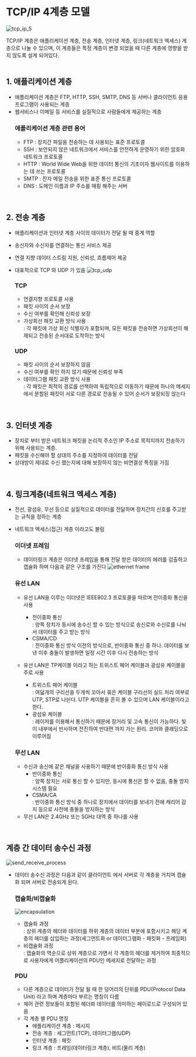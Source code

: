 # TCP/IP 4계층 모델  

![tcp_ip_5](https://user-images.githubusercontent.com/61510481/210701734-ba077630-758d-46e9-8921-bda79ba80b58.png)  

TCP/IP 계층은 애플리케이션 계층, 전송 계층, 인터넷 계층, 링크(네트워크 엑세스) 계층으로 나눌 수 있으며,
이 계층들은 특정 계층이 변경 되었을 때 다른 계층에 영향을 받지 않도록 설계 되어있다.  
<br>

## 1. 애플리케이션 계층
- 애플리케이션 계층은 FTP, HTTP, SSH, SMTP, DNS 등 서버나 클라이언트 응용프로그램이 사용되는 계층
- 웹서비스나 이메일 등 서비스를 실질적으로 사람들에게 제공하는 계층
    ### 애플리케이션 계층 관련 용어
    - FTP : 장치간 파일을 전송하는 데 사용되는 표준 프로토콜
    - SSH : 보안되지 않은 네트워크에서 서비스를 안전하게 운영하기 위한 암호화 네트워크 프로토콜
    - HTTP : World Wide Web을 위한 데이터 통신의 기초이자 웹사이트를 이용하는 데 쓰는 프로토콜
    - SMTP : 잔자 메일 전송을 위한 표준 통신 프로토콜
    - DNS : 도메인 이름과 IP 주소를 매핑 해주는 서버
<br>

## 2. 전송 계층
- 애플리케이션과 인터넷 계층 사이의 데이터가 전달 될 때 중계 역할
- 송신자와 수신자를 연결하는 통신 서비스 제공
- 연결 지향 데이터 스트림 지원, 신뢰성, 흐름제어 제공
- 대표적으로 TCP 와 UDP 가 있음
![tcp_udp](https://user-images.githubusercontent.com/61510481/210697364-64f2ccbd-d642-4c7a-8879-fe88fc01c82b.png)  

    ### TCP
    - 연결지향 프로토콜 사용
    - 패킷 사이의 순서 보장
    - 수신 여부를 확인해 신뢰성 보장
    - 가상회선 패킷 교환 방식 사용  
        : 각 패킷에 가상 회신 식별자가 포함되며, 모든 패킷을 전송하면 가상회선이 해제되고 전송된 순서대로 도착하는 방식

    ### UDP
    - 패킷 사이의 순서 보장하지 않음
    - 수신 여부를 확인 하지 않기 때문에 신뢰성 부족
    - 데이터그램 패킷 교환 방식 사용  
        : 각 패킷은 최적의 경로를 선책하여 독립적으로 이동하기 때문에 하나의 메세지에서 분할된 패킷이 서로 다른 경로로 전송될 수 있어 순서가 보장되징 않는다
<br>

## 3. 인터넷 계층
- 장치로 부터 받은 네트워크 패킷을 논리적 주소인 IP 주소로 목적지까지 전송하기 위해 사용되는 계층.
- 패킷을 수신해야 할 상대의 주소를 지정하여 데이터를 전달
- 상대방이 제대로 수신 했는지에 대해 보장하지 않는 비연결성 특징을 가짐
<br>

## 4. 링크계층(네트워크 엑세스 계층) 
- 전선, 광섬유, 무선 등으로 실질적으로 데이터를 전달하며 장치간의 신호를 주고받는 규칙을 정하는 계층
- 네트워크 엑세스(접근) 계층 이라고도 불림
    ### 이더넷 프레임
    - 데이터링크 계층은 이더넷 프레임을 통해 전달 받은 데이터의 에러를 검출하고 캡슐화 하며 다음과 같은 구조를 가진다
    ![ethernet frame](https://user-images.githubusercontent.com/61510481/210697064-e7d45c33-a6a7-455b-9430-c848aeef3f49.jpg)  
    

    ### 유선 LAN
    - 유선 LAN을 이루는 이더넷은 IEEE802.3 프로토콜을 따르며 전이중화 통신을 사용
        - 전이중화 통신   
        : 양쪽 장치가 동시에 송수신 할 수 있는 방식으로 송신로와 수신로를 나눠서 데이터를 주고 받는 방식
        - CSMA/CD  
        : 전이중화 통신 방식 이전의 방식으로, 반이중화 통신 중 하나. 데이터를 보낸 이후 충돌이 발생하면 일정 시간 이후 다시 전송하는 방식  
        
    - 유선 LAN은 TP케이블 이라고 하는 트위스트 페어 케이블과 광섬유 케이블을 주로 사용
        - 트위스트 페어 케이블  
        : 여덟개의 구리선을 두개씩 꼬아서 묶은 케이블 구리선의 실드 처리 여부로 UTP, STP로 나뉜다. UTP 케이블을 흔히 볼 수 있으며 LAN 케이블이라고 한다.
        - 광섬유 케이블  
        : 레이저를 이용해서 통신하기 때문에 장거리 및 고속 통신이 가능하다. 빛이 내부에서 반사하며 전진하여 반대편 까지 가는 원리. 코어와 클래딩으로 이루어짐
  
    ### 무선 LAN
    - 수신과 송신에 같은 채널을 사용하기 때문에 반이중화 통신 방식 사용
        - 반이중화 통신  
        : 양쪽 장치는 서로 통신 할 수 있지만, 동시에 통신은 할 수 없음, 충돌 방지 시스템 필요
        - CSMA/CA  
        : 반이중화 통신 방식 중 하나로 장치에서 데이터를 보내기 전에 캐리어 감지 등으로 사전에 충돌을 방지하는 방식
    - 무선 LAN은 2.4GHz 또는 5GHz 대역 중 하나를 사용
    

<br>

## 계층 간 데이터 송수신 과정
![send_receive_process](https://user-images.githubusercontent.com/61510481/210697603-dd254e0c-1cd1-464c-8208-6d9ce2a1be88.png)  
- 데이터 송수신 과정은 다음과 같이 클라이언트 에서 서버로 각 계층을 거치며 캡슐화 되며 서버로 전송되게 된다.

    ### 캡슐화/비캡슐화
    ![encapsulation](https://user-images.githubusercontent.com/61510481/210698469-d0ff8951-bbe8-4e9f-a02d-5eb0c0040dff.png)  
    - 캡슐화 과정  
    : 상위 계층의 헤더와 데이터를 하위 계층의 데이터 부분에 포함시키고 해당 계층의 헤더를 삽입하는 과정(세그먼트화 or 데이터그램화 - 패킷화 - 프레임화)
    - 비캡슐화 과정  
    : 캡슐화의 역순으로 상위 계층으로 가면서 각 계층의 헤더를 제거하여 최종적으로 사용자에게 어플리케이션의 PDU인 메세지로 전달하는 과정  
    
    ### PDU
    - 다른 계층으로 데이터가 전달 될 때 한 덩어리의 단위를 PDU(Protocol Data Unit) 라고 하며 계층마다 부르는 명칭이 다름
    - 제어 관련 정보들이 포함된 헤더롸 데이터를 의미하는 페이로드로 구성되어 있음
    - 각 계층 별 PDU 명칭
        - 애플리케이션 계층 : 메시지
        - 전송 계층 : 세그먼트(TCP), 데이터그램(UDP)
        - 인터넷 계층 : 패킷
        - 링크 계층 : 프레임(데이터링크 계층), 비트(물리 계층)
